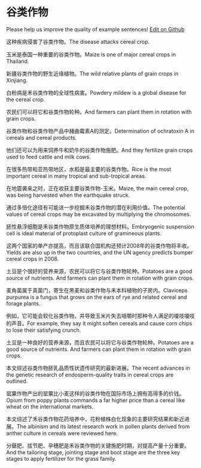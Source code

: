 # 谷类作物

Please help us improve the quality of example sentences! [Edit on Github](https://github.com/jiyushe/jiyu-example-sentence-source/blob/main/chinese/guleizuowu.md)

<p><span class="chinese">这种疾病侵害了谷类作物。</span><span class="english">The disease attacks cereal crop.</span></p>

<p><span class="chinese">玉米是泰国一种重要的谷类作物。</span><span class="english">Maize is one of major cereal crops in Thailand.</span></p>

<p><span class="chinese">新疆谷类作物的野生近缘植物。</span><span class="english">The wild relative plants of grain crops in Xinjiang.</span></p>

<p><span class="chinese">白粉病是禾谷类作物的全球性病害。</span><span class="english">Powdery mildew is a global disease for the cereal crop.</span></p>

<p><span class="chinese">农民们可以将它和谷类作物轮种。</span><span class="english">And farmers can plant them in rotation with grain crops.</span></p>

<p><span class="chinese">谷类作物和谷类作物产品中赭曲霉素A的测定。</span><span class="english">Determination of ochratoxin A in cereals and cereal products.</span></p>

<p><span class="chinese">他们还可以为用来饲养牛和奶牛的谷类作物施肥。</span><span class="english">And they fertilize grain crops used to feed cattle and milk cows.</span></p>

<p><span class="chinese">在很多热带和亚热带地区，水稻是最主要的谷类作物。</span><span class="english">Rice is the most important cereal in many tropical and sub-tropical areas.</span></p>

<p><span class="chinese">在地震袭来之时，正在收获主要谷类作物-玉米。</span><span class="english">Maize, the main cereal crop, was being harvested when the earthquake struck.</span></p>

<p><span class="chinese">通过多倍化途径有可能进一步挖掘禾谷类作物的潜在利用价值。</span><span class="english">The potential values of cereal crops may be excavated by multiplying the chromosomes.</span></p>

<p><span class="chinese">胚性悬浮细胞是禾谷类作物原生质体培养的理想材料。</span><span class="english">Embryogenic suspension cell is ideal material of protoplast culture of gramineous plants.</span></p>

<p><span class="chinese">这两个国家的单产亦提高，而且该联合国机构还预计2008年的谷类作物将丰收。</span><span class="english">Yields are also up in the two countries, and the UN agency predicts bumper cereal crops in 2008.</span></p>

<p><span class="chinese">土豆是个很好的营养来源，农民可以将它与谷类作物轮种。</span><span class="english">Potatoes are a good source of nutrients. And farmers can plant them in rotation with grain crops.</span></p>

<p><span class="chinese">麦角菌属于真菌门，寄生在黑麦和谷类作物与禾本科植物的子房内。</span><span class="english">Claviceps purpurea is a fungus that grows on the ears of rye and related cereal and forage plants.</span></p>

<p><span class="chinese">例如，它可能会软化谷类作物，并导致玉米片失去咀嚼时那种令人满足的嗄吱嗄吱的声音。</span><span class="english">For example, they say it might soften cereals and cause corn chips to lose their satisfying crunch.</span></p>

<p><span class="chinese">土豆是一种良好的营养来源，而且农民可以将它与谷类作物轮种。</span><span class="english">Potatoes are a good source of  nutrients. And farmers can plant them in  rotation with grain crops.</span></p>

<p><span class="chinese">本文综述谷类作物胚乳品质性状遗传研究的最新进展。</span><span class="english">The recent advances in the genetic research of endosperm-quality traits in cereal crops are outlined.</span></p>

<p><span class="chinese">罂粟作物产出的罂粟比小麦这样的谷类作物在国际市场上拥有高得多的价钱。</span><span class="english">Opium from poppy plants commands a far higher price than a cereal like wheat on the international markets.</span></p>

<p><span class="chinese">本文综述了禾谷类作物花药培养中，花粉植株白化现象的主要研究结果和新近进展。</span><span class="english">The albinism and its latest research work in pollen plants derived from anther culture in cereals were reviewed here.</span></p>

<p><span class="chinese">分蘖肥、拔节肥、孕穗肥是禾谷类作物的关键施肥时期，对提高产量十分重要。</span><span class="english">And the tailoring stage, jointing stage and boot stage are the three key stages to apply fertilizer for the grass family.</span></p>


